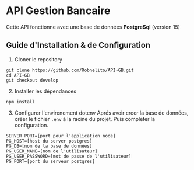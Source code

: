 # API Gestion Bancaire

Cette API fonctionne avec une base de données **PostgreSql** (version 15)

## Guide d'Installation & de Configuration

1. Cloner le repository

````console
git clone https://github.com/Robnelito/API-GB.git
cd API-GB
git checkout develop
````

2. Installer les dépendances

```console
npm install
```

3. Configurer l'envirenement dotenv
   Aprés avoir creer la base de données, créer le fichier ``.env`` à la racine du projet. Puis completer la
   configuration.

```.text
SERVER_PORT=[port pour l'application node]
PG_HOST=[host du server postgres]
PG_DB=[nom de la base de données]
PG_USER_NAME=[nom de l'utilisateur]
PG_USER_PASSWORD=[mot de passe de l'utilisateur]
PG_PORT=[port du serveur postgres] 
```